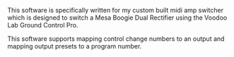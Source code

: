 This software is specifically written for my custom built midi amp switcher which is designed to switch a Mesa Boogie Dual Rectifier using the Voodoo Lab Ground Control Pro.

This software supports mapping control change numbers to an output and mapping output presets to a program number.
